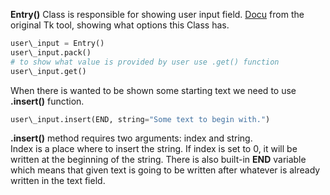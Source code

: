 


  
**Entry()** Class is responsible for showing user input field. [Docu](https://www.tcl.tk/man/tcl8.4/TkCmd/entry.html) from the original Tk tool, showing what options this Class has.  
  

```python
user\_input = Entry()  
user\_input.pack()  
# to show what value is provided by user use .get() function  
user\_input.get()
```
  
  
When there is wanted to be shown some starting text we need to use **.insert()** function.  
  

```python
user\_input.insert(END, string="Some text to begin with.")
```
  
  
**.insert()** method requires two arguments: index and string.  
Index is a place where to insert the string. If index is set to 0, it will be written at the beginning of the string. There is also built-in **END** variable which means that given text is going to be written after whatever is already written in the text field.